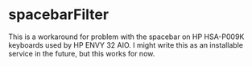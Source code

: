 # spacebarFilter
This is a workaround for problem with the spacebar on HP HSA-P009K keyboards used by HP ENVY 32 AIO. I might write this as an installable service in the future, but this works for now.
